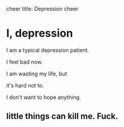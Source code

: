 cheer
title: Depression
cheer

# I, depression

I am a typical depression patient.

I feel bad now.

I am wasting my life, but

it's hard not to.

I don't want to hope anything.

## little things can kill me. Fuck.
